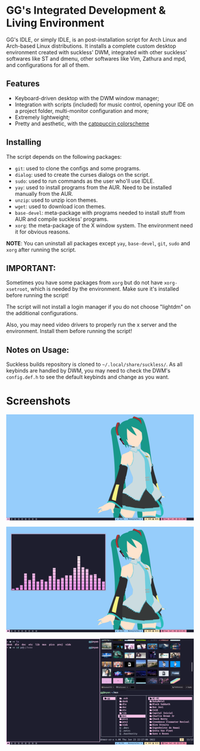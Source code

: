 # GG's Integrated Development & Living Environment

GG's IDLE, or simply IDLE, is an post-installation script for Arch Linux and
Arch-based Linux distributions. It installs a complete custom desktop environment
created with suckless' DWM, integrated with other suckless' softwares like ST
and dmenu, other softwares like Vim, Zathura and mpd, and configurations for all
of them.

## Features

- Keyboard-driven desktop with the DWM window manager;  
- Integration with scripts (included) for music control, opening your IDE on
  a project folder, multi-monitor configuration and more;  
- Extremely lightweight;  
- Pretty and aesthetic, with the [catppuccin
  colorscheme](https://github.com/catppuccin/catppuccin)

## Installing

The script depends on the following packages:

- `git`: used to clone the configs and some programs.  
- `dialog`: used to create the curses dialogs on the script.  
- `sudo`: used to run commands as the user who'll use IDLE.  
- `yay`: used to install programs from the AUR. Need to be installed manually
  from the AUR. 
- `unzip`: used to unzip icon themes.  
- `wget`: used to download icon themes.  
- `base-devel`: meta-package with programs needed to install stuff from AUR and
  compile suckless' programs.  
- `xorg`: the meta-package of the X window system. The environment need it for
  obvious reasons.  

**NOTE**: You can uninstall all packages except `yay`, `base-devel`, `git`,
`sudo` and `xorg` after running the script.

## IMPORTANT: 

Sometimes you have some packages from `xorg` but do not have
`xorg-xsetroot`, which is needed by the environment. Make sure it's installed
before running the script!

The script will not install a login manager if you do not choose "lightdm" on
the additional configurations.

Also, you may need video drivers to properly run the x server and the
environment. Install them before running the script!

## Notes on Usage:

Suckless builds repository is cloned to `~/.local/share/suckless/`. As all
keybinds are handled by DWM, you may need to check the DWM's `config.def.h` to
see the default keybinds and change as you want.

# Screenshots

![screenshot1](screenshot1.png)

![screenshot2](screenshot2.png)

![screenshot3](screenshot3.png)

